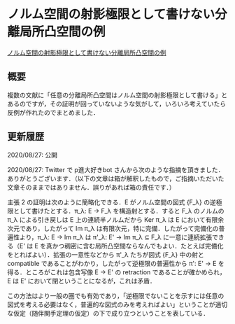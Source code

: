 # ノルム空間の射影極限として書けない分離局所凸空間の例

[ノルム空間の射影極限として書けない分離局所凸空間の例](files/lcs-not-projlim-20200827.pdf)

## 概要

複数の文献に「任意の分離局所凸空間はノルム空間の射影極限として書ける」とあるのですが，その証明が回っていないような気がして，いろいろ考えていたら反例が作れたのでまとめました．

## 更新履歴

2020/08/27: 公開

2020/08/27: Twitter で p進大好きbot さんから次のような指摘を頂きました．ありがとうございます．（以下の文章は箱が解釈したもので，ご指摘いただいた文章そのままではありません．誤りがあれば箱の責任です．）
  
主張 2 の証明は次のように簡略化できる．E がノルム空間の図式 {F_λ} の逆極限として書けたとする．π_λ: E → F_λ を構造射とする．すると F_λ のノルムの π_λ による引き戻しは E 上の連続半ノルムだから Ker π_λ は E において有限余次元であり，したがって Im π_λ は有限次元，特に完備．したがって完備化の普遍性より，π_λ: E → Im π_λ は π'_λ: E' → Im π_λ ⊆ F_λ に一意に連続拡張できる（E' は E を真かつ稠密に含む局所凸空間ならなんでもよい．たとえば完備化をとればよい）．拡張の一意性などから π'_λ たちが図式 {F_λ} 中の射と compatible であることがわかり，したがって逆極限の普遍性から π': E' → E を得る．ところがこれは包含写像 E → E' の retraction であることが確かめられ，E は E' において閉ということになるが，これは矛盾．

この方法はより一般の圏でも有効であり，「逆極限でないことを示すには任意の図式を考える必要はなく，普遍的な図式のみを考えればよい」ということが適切な仮定（随伴関手定理の仮定）の下で成り立つということを表している．
